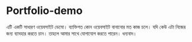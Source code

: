 # Portfolio-demo
 এটি একটি সাধারণ ওয়েবসাইট ডেমো।
ব্যাক্তিগত কোন ওয়েবসাইট বানানোর মত কাজ চলে।  যদি কেউ এটা নিজের 
জন্য ব্যাবহার করতে চান। তাহলে আমার সাথে যোগাযোগ করতে পারেন।
ধন্যবাদ। 
